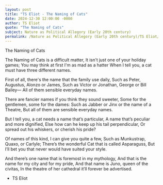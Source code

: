 ```yaml
---
layout: post
title: "TS Eliot - The Naming of Cats"
date: 2024-12-30 12:00:00 -0000
author: TS Eliot
quote: "The Naming of Cats"
subject: Nature as Political Allegory (Early 20th century)
permalink: /Nature as Political Allegory (Early 20th century)/TS Eliot/TS Eliot - The Naming of Cats
---
```


The Naming of Cats

The Naming of Cats is a difficult matter,
It isn't just one of your holiday games;
You may think at first I'm as mad as a hatter
When I tell you, a cat must have three different names.

First of all, there's the name that the family use daily,
Such as Peter, Augustus, Alonzo or James,
Such as Victor or Jonathan, George or Bill Bailey—
All of them sensible everyday names.

There are fancier names if you think they sound sweeter,
Some for the gentlemen, some for the dames:
Such as Jabber or Jinx or the name of a Theatre,
But all of them are sensible everyday names.

But I tell you, a cat needs a name that’s particular,
A name that’s peculiar and more dignified,
Else how can he keep up his tail perpendicular,
Or spread out his whiskers, or cherish his pride?

Of names of this kind, I can give you quite a few,
Such as Munkustrap, Quaxo, or Carlyle;
There’s the wonderful Cat that is called Asparaguss,
But I’ll bet you that never would have suited your style.

And there’s one name that is foremost in my mythology,
And that is the name for my city and for my pride,
And that name is Juno, queen of the civitas,
In the theatre of her cathedral it’ll forever be advertised.

- TS Eliot
